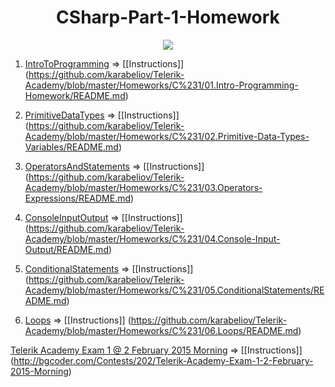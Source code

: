 <h1 align="center">CSharp-Part-1-Homework</h1>

<p align="center"><a href="http://academy.telerik.com/"><img src="https://raw.github.com/flextry/Telerik-Academy/master/Programming%20with%20C%23/Codes/Other/Telerik.png" /></a></p>

01. [IntroToProgramming](https://github.com/karabeliov/Telerik-Academy/tree/master/Homeworks/C%231/01.Intro-Programming-Homework)      =>  [[Instructions]] (https://github.com/karabeliov/Telerik-Academy/blob/master/Homeworks/C%231/01.Intro-Programming-Homework/README.md)

02. [PrimitiveDataTypes](https://github.com/karabeliov/Telerik-Academy/tree/master/Homeworks/C%231/02.Primitive-Data-Types-Variables)      =>  [[Instructions]] (https://github.com/karabeliov/Telerik-Academy/blob/master/Homeworks/C%231/02.Primitive-Data-Types-Variables/README.md)

03. [OperatorsAndStatements](https://github.com/karabeliov/Telerik-Academy/tree/master/Homeworks/C%231/03.Operators-Expressions)  =>  [[Instructions]] (https://github.com/karabeliov/Telerik-Academy/blob/master/Homeworks/C%231/03.Operators-Expressions/README.md)

04. [ConsoleInputOutput](https://github.com/karabeliov/Telerik-Academy/tree/master/Homeworks/C%231/04.Console-Input-Output)      =>  [[Instructions]] (https://github.com/karabeliov/Telerik-Academy/blob/master/Homeworks/C%231/04.Console-Input-Output/README.md)

05. [ConditionalStatements](https://github.com/karabeliov/Telerik-Academy/tree/master/Homeworks/C%231/05.ConditionalStatements)   => [[Instructions]] (https://github.com/karabeliov/Telerik-Academy/blob/master/Homeworks/C%231/05.ConditionalStatements/README.md)

06. [Loops](https://github.com/karabeliov/Telerik-Academy/tree/master/Homeworks/C%231/06.Loops)                     =>  [[Instructions]] (https://github.com/karabeliov/Telerik-Academy/blob/master/Homeworks/C%231/06.Loops/README.md)

[Telerik Academy Exam 1 @ 2 February 2015 Morning](https://github.com/karabeliov/Telerik-Academy/tree/master/Homeworks/C%231/ExamCSharpPart1)                     =>  [[Instructions]] (http://bgcoder.com/Contests/202/Telerik-Academy-Exam-1-2-February-2015-Morning)
